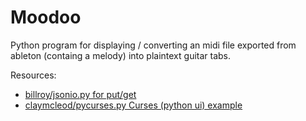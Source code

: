 # Moodoo

Python program for displaying / converting an midi file exported from ableton (containg a melody) into plaintext guitar tabs.

Resources:
* [billroy/jsonio.py for put/get](https://gist.github.com/billroy/3761495)
* [claymcleod/pycurses.py Curses (python ui) example](https://gist.github.com/claymcleod/b670285f334acd56ad1c)

